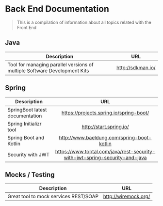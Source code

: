 # Back End Documentation
> This is a compilation of information about all topics related with the Front End 


## Java

| Description   | URL           | 
| ------------- |:-------------:| 
| Tool for managing parallel versions of multiple Software Development Kits| http://sdkman.io/ |

## Spring 

| Description   | URL           | 
| ------------- |:-------------:| 
| SpringBoot latest documentation| https://projects.spring.io/spring-boot/ |
| Spring Initializr tool| http://start.spring.io/ |
| Spring Boot and Kotlin | http://www.baeldung.com/spring-boot-kotlin |
| Security with JWT | https://www.toptal.com/java/rest-security-with-jwt-spring-security-and-java|

## Mocks / Testing
| Description   | URL           | 
| ------------- |:-------------:| 
| Great tool to mock services REST/SOAP | http://wiremock.org/ |



